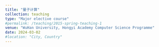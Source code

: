 ```yaml
---
title: "量子计算"
collection: teaching
type: "Major elective course"
#permalink: /teaching/2015-spring-teaching-1
venue: "WuHan University, Hongyi Academy Computer Science Programme"
date: 2024-03-02
#location: "City, Country"
---
```

